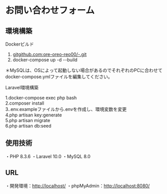 <h1>お問い合わせフォーム</h1>

<h2>環境構築</h2>

Dockerビルド

1. <a href="git@github.com:ore-oreo-reo00/-.git">gitgithub.com:ore-oreo-reo00/-.git</a>
2. docker-compose up -d --build

＊MySQLは、OSによって起動しない場合があるのでそれぞれのPCに合わせてdocker-compose.ymlファイルを編集してください。

Laravel環境構築

1.docker-compose exec php bash<br/>
2.composer install<br/>
3..env.exampleファイルから.envを作成し、環境変数を変更<br/>
4.php artisan key:generate<br/>
5.php artisan migrate<br/>
6.php artisan db:seed

<h2>使用技術</h2>

・PHP 8.3.6
・Laravel 10.0
・MySQL 8.0

<h2>URL</h2>

・開発環境：<a href="http://localhost/">http://localhost/</a>
・phpMyAdmin：<a href="http://localhost:8080/">http://localhost:8080/</a>
